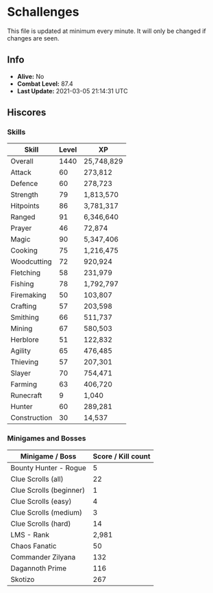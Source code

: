 # Schallenges

This file is updated at minimum every minute. It will only be changed if changes are seen.

## Info

 - **Alive:** No
 - **Combat Level:** 87.4
 - **Last Update:** 2021-03-05 21:14:31 UTC

## Hiscores

### Skills

| Skill | Level | XP |
|--|--|--|
| Overall | 1440 | 25,748,829 |
| Attack | 60 | 273,812 |
| Defence | 60 | 278,723 |
| Strength | 79 | 1,813,570 |
| Hitpoints | 86 | 3,781,317 |
| Ranged | 91 | 6,346,640 |
| Prayer | 46 | 72,874 |
| Magic | 90 | 5,347,406 |
| Cooking | 75 | 1,216,475 |
| Woodcutting | 72 | 920,924 |
| Fletching | 58 | 231,979 |
| Fishing | 78 | 1,792,797 |
| Firemaking | 50 | 103,807 |
| Crafting | 57 | 203,598 |
| Smithing | 66 | 511,737 |
| Mining | 67 | 580,503 |
| Herblore | 51 | 122,832 |
| Agility | 65 | 476,485 |
| Thieving | 57 | 207,301 |
| Slayer | 70 | 754,471 |
| Farming | 63 | 406,720 |
| Runecraft | 9 | 1,040 |
| Hunter | 60 | 289,281 |
| Construction | 30 | 14,537 |

### Minigames and Bosses

| Minigame / Boss | Score / Kill count |
|--|--|
| Bounty Hunter - Rogue | 5 |
| Clue Scrolls (all) | 22 |
| Clue Scrolls (beginner) | 1 |
| Clue Scrolls (easy) | 4 |
| Clue Scrolls (medium) | 3 |
| Clue Scrolls (hard) | 14 |
| LMS - Rank | 2,981 |
| Chaos Fanatic | 50 |
| Commander Zilyana | 132 |
| Dagannoth Prime | 116 |
| Skotizo | 267 |
